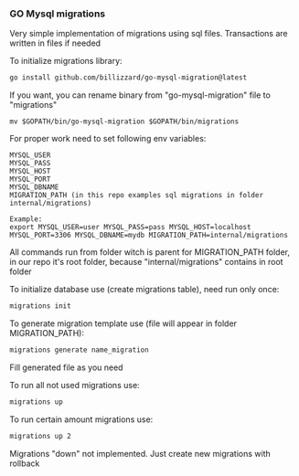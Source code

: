 ### GO Mysql migrations
Very simple implementation of migrations using sql files. Transactions are written in files if needed

To initialize migrations library:
```bash
go install github.com/billizzard/go-mysql-migration@latest
```
If you want, you can rename binary from "go-mysql-migration" file to "migrations"
```
mv $GOPATH/bin/go-mysql-migration $GOPATH/bin/migrations
```
For proper work need to set following env variables:
```
MYSQL_USER
MYSQL_PASS
MYSQL_HOST
MYSQL_PORT
MYSQL_DBNAME
MIGRATION_PATH (in this repo examples sql migrations in folder internal/migrations)

Example:
export MYSQL_USER=user MYSQL_PASS=pass MYSQL_HOST=localhost MYSQL_PORT=3306 MYSQL_DBNAME=mydb MIGRATION_PATH=internal/migrations
```
All commands run from folder witch is parent for MIGRATION_PATH folder, in our repo it's root folder, because "internal/migrations" contains in root folder

To initialize database use (create migrations table), need run only once:
```bash
migrations init
```
To generate migration template use (file will appear in folder MIGRATION_PATH):
```bash
migrations generate name_migration
```
Fill generated file as you need

To run all not used migrations use:
```bash
migrations up
```
To run certain amount migrations use:
```bash
migrations up 2
```

Migrations "down" not implemented. Just create new migrations with rollback